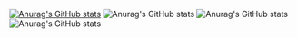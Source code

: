 [![Anurag's GitHub stats](https://github-readme-stats.vercel.app/api?username=BlackMilll)](https://github.com/anuraghazra/github-readme-stats)
![Anurag's GitHub stats](https://github-readme-stats.vercel.app/api?username=BlackMilll&hide=contribs,prs)
![Anurag's GitHub stats](https://github-readme-stats.vercel.app/api?username=BlackMilll&count_private=true)
![Anurag's GitHub stats](https://github-readme-stats.vercel.app/api?username=BlackMilll&show_icons=true)
